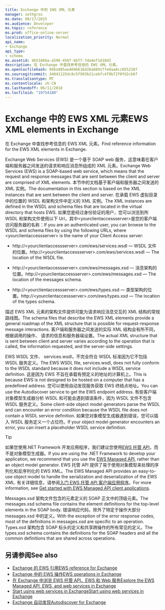 ```yaml
---
title: Exchange 中的 EWS XML 元素
manager: sethgros
ms.date: 09/17/2015
ms.audience: Developer
ms.topic: reference
ms.prod: office-online-server
localization_priority: Normal
api_name:
- Exchange
api_type:
- schema
ms.assetid: 4653466a-a596-456f-bbff-7da4ef1d18d3
description: 在 Exchange 中查找参考信息的 EWS XML 元素。
ms.openlocfilehash: 046a985ae4696616d28a0891ffe0aa8cc0552307
ms.sourcegitcommit: 34041125dc8c5f993b21cebfc4f8b72f0fd2cb6f
ms.translationtype: MT
ms.contentlocale: zh-CN
ms.lasthandoff: 06/11/2018
ms.locfileid: "19754180"
---
```

# <a name="ews-xml-elements-in-exchange"></a><span data-ttu-id="8dccf-103">Exchange 中的 EWS XML 元素</span><span class="sxs-lookup"><span data-stu-id="8dccf-103">EWS XML elements in Exchange</span></span>

<span data-ttu-id="8dccf-104">在 Exchange 中查找参考信息的 EWS XML 元素。</span><span class="sxs-lookup"><span data-stu-id="8dccf-104">Find reference information for the EWS XML elements in Exchange.</span></span>
  
<span data-ttu-id="8dccf-105">Exchange Web Services (EWS) 是一个基于 SOAP web 服务，这意味着在客户端和服务器之间发送的请求和响应消息所组成的 XML 元素。</span><span class="sxs-lookup"><span data-stu-id="8dccf-105">Exchange Web Services (EWS) is a SOAP-based web service, which means that the request and response messages that are sent between the client and server are comprised of XML elements.</span></span> <span data-ttu-id="8dccf-106">本节中的文档基于客户端和服务器之间发送的 XML 实例。</span><span class="sxs-lookup"><span data-stu-id="8dccf-106">The documentation in this section is based on the XML instances that are sent between the client and server.</span></span> <span data-ttu-id="8dccf-107">在承载 EWS 虚拟目录中的位置的 WSDL 和架构文件中定义的 XML 实例。</span><span class="sxs-lookup"><span data-stu-id="8dccf-107">The XML instances are defined in the WSDL and schema files that are located in the virtual directory that hosts EWS.</span></span> <span data-ttu-id="8dccf-108">如果您是经过身份验证的用户，您可以浏览到所 WSDL 和架构文件使用以下 Url，其中\<yourclientaccessserver\>是您的客户端访问服务器的名称：</span><span class="sxs-lookup"><span data-stu-id="8dccf-108">If you are an authenticated user, you can browse to the WSDL and schema files by using the following URLs, where \<yourclientaccessserver\> is the name of your Client Access server:</span></span>
  
- <span data-ttu-id="8dccf-109">http://\<yourclientaccessserver\>.com/ews/services.wsdl — WSDL 文件的位置。</span><span class="sxs-lookup"><span data-stu-id="8dccf-109">http://\<yourclientaccessserver\>.com/ews/services.wsdl — The location of the WSDL file.</span></span>
    
- <span data-ttu-id="8dccf-110">http://\<yourclientaccessserver\>.com/ews/messages.xsd — 消息架构的位置。</span><span class="sxs-lookup"><span data-stu-id="8dccf-110">http://\<yourclientaccessserver\>.com/ews/messages.xsd — The location of the messages schema.</span></span>
    
- <span data-ttu-id="8dccf-111">http://\<yourclientaccessserver\>.com/ews/types.xsd — 类型架构的位置。</span><span class="sxs-lookup"><span data-stu-id="8dccf-111">http://\<yourclientaccessserver\>.com/ews/types.xsd — The location of the types schema.</span></span>
    
<span data-ttu-id="8dccf-112">描述 EWS XML 元素的架构文件提供可能为请求响应消息交互的 XML 结构的常规路线图。</span><span class="sxs-lookup"><span data-stu-id="8dccf-112">The schema files that describe the EWS XML elements provide a general roadmap of the XML structure that is possible for request-response message interactions.</span></span> <span data-ttu-id="8dccf-113">客户端和服务器之间发送的实际 XML 结构会有所不同，根据调用的操作、 请求的信息和服务器端设置。</span><span class="sxs-lookup"><span data-stu-id="8dccf-113">The actual XML structure that is sent between client and server varies according to the operation that is called, the information requested, and the server-side settings.</span></span>
  
<span data-ttu-id="8dccf-114">EWS WSDL 文件、 services.wsdl，不完全符合 WSDL 标准因为它不包括 WSDL 服务定义。</span><span class="sxs-lookup"><span data-stu-id="8dccf-114">The EWS WSDL file, services.wsdl, does not fully conform to the WSDL standard because it does not include a WSDL service definition.</span></span> <span data-ttu-id="8dccf-115">这是因为 EWS 不旨在承载有预定义的地址的计算机上。</span><span class="sxs-lookup"><span data-stu-id="8dccf-115">This is because EWS is not designed to be hosted on a computer that has a predefined address.</span></span> <span data-ttu-id="8dccf-116">您可以使用自动发现服务获取 EWS 终结点地址。</span><span class="sxs-lookup"><span data-stu-id="8dccf-116">You can use the Autodiscover service to get the EWS endpoint address.</span></span> <span data-ttu-id="8dccf-117">有些客户端对象模型生成器分析 WSDL 和可能会遇到错误条件，因为 WSDL 文件不包含 WSDL 服务定义。</span><span class="sxs-lookup"><span data-stu-id="8dccf-117">Some client-side object model generators parse the WSDL and can encounter an error condition because the WSDL file does not contain a WSDL service definition.</span></span> <span data-ttu-id="8dccf-118">如果您对象模型生成器遇到错误，您可以插入 WSDL 服务定义一个占位符。</span><span class="sxs-lookup"><span data-stu-id="8dccf-118">If your object model generator encounters an error, you can insert a placeholder WSDL service definition.</span></span>
  
> [!TIP]
> <span data-ttu-id="8dccf-119">如果您使用.NET Framework 开发应用程序，我们建议您使用[EWS 托管 API](http://aka.ms/ews-managed-api-readme)，而不是对象模型生成器。</span><span class="sxs-lookup"><span data-stu-id="8dccf-119">If you are using the .NET Framework to develop your application, we recommend that you use the [EWS Managed API](http://aka.ms/ews-managed-api-readme), rather than an object model generator.</span></span> <span data-ttu-id="8dccf-120">EWS 托管 API 提供了易于使用对象模型来处理的序列化和反序列化的 EWS XML。</span><span class="sxs-lookup"><span data-stu-id="8dccf-120">The EWS Managed API provides an easy-to-use object model to handle the serialization and deserialization of the EWS XML.</span></span> <span data-ttu-id="8dccf-121">有关详细信息，请参阅[入门 EWS 托管 API 客户端应用程序](http://msdn.microsoft.com/library/c2267733-6f4f-49e5-9614-1e4a24c3af1a%28Office.15%29.aspx)。</span><span class="sxs-lookup"><span data-stu-id="8dccf-121">For more information, see [Get started with EWS Managed API client applications](http://msdn.microsoft.com/library/c2267733-6f4f-49e5-9614-1e4a24c3af1a%28Office.15%29.aspx).</span></span> 
  
<span data-ttu-id="8dccf-122">Messages.xsd 架构文件包含的元素定义的 SOAP 正文中的顶级元素。</span><span class="sxs-lookup"><span data-stu-id="8dccf-122">The messages.xsd schema file contains the element definitions for the top-level elements in the SOAP body.</span></span> <span data-ttu-id="8dccf-123">错误响应代码，除外了特定于操作大部分 messages.xsd 中的定义。</span><span class="sxs-lookup"><span data-stu-id="8dccf-123">With the exception of the error response codes, most of the definitions in messages.xsd are specific to an operation.</span></span> <span data-ttu-id="8dccf-124">Types.xsd 架构包含 SOAP 标头的定义和共享跨操作的所有常见的定义。</span><span class="sxs-lookup"><span data-stu-id="8dccf-124">The types.xsd schema contains the definitions for the SOAP headers and all the common definitions that are shared across operations.</span></span>
  
## <a name="see-also"></a><span data-ttu-id="8dccf-125">另请参阅</span><span class="sxs-lookup"><span data-stu-id="8dccf-125">See also</span></span>

- [<span data-ttu-id="8dccf-126">Exchange 的 EWS 引用</span><span class="sxs-lookup"><span data-stu-id="8dccf-126">EWS reference for Exchange</span></span>](ews-reference-for-exchange.md)
- [<span data-ttu-id="8dccf-127">Exchange 中的 EWS 操作</span><span class="sxs-lookup"><span data-stu-id="8dccf-127">EWS operations in Exchange</span></span>](ews-operations-in-exchange.md)
- [<span data-ttu-id="8dccf-128">在 Exchange 中浏览 EWS 托管 API、EWS 和 Web 服务</span><span class="sxs-lookup"><span data-stu-id="8dccf-128">Explore the EWS Managed API, EWS, and web services in Exchange</span></span>](../exchange-web-services/explore-the-ews-managed-api-ews-and-web-services-in-exchange.md)
- [<span data-ttu-id="8dccf-129">Start using web services in Exchange</span><span class="sxs-lookup"><span data-stu-id="8dccf-129">Start using web services in Exchange</span></span>](../exchange-web-services/start-using-web-services-in-exchange.md)
- [<span data-ttu-id="8dccf-130">Exchange 自动发现</span><span class="sxs-lookup"><span data-stu-id="8dccf-130">Autodiscover for Exchange</span></span>](../exchange-web-services/autodiscover-for-exchange.md)
    

